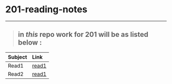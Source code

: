 # 201-reading-notes

---

> ## in *this* repo work for **201** will be as listed below :

| Subject                       | Link 
|------------------------------ |:---------------------------
|Read1                          |[read1](https://ihab1990.github.io/201-reading-notes/read1)
|Read2                         |[read1](https://ihab1990.github.io/201-reading-notes/read2)